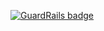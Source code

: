 
[![GuardRails badge](https://badges.production.guardrails.io/juliendasilva/findSuffix.svg)](https://www.guardrails.io)
